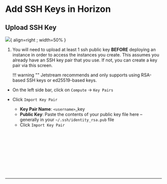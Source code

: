 # Add SSH Keys in Horizon

## Upload SSH Key

![](/images/horizon_keypair.webp){ align=right ; width=50% }

1. You will need to upload at least 1 ssh public key **BEFORE** deploying an instance in order to access the instances you create. This assumes you already have an SSH key pair that you use. If not, you can create a key pair via this screen.

    !!! warning ""
        Jetstream recommends and only supports using RSA-based SSH keys or ed25519-based keys.

* On the left side bar, click on `Compute` →  `Key Pairs`
* Click `Import Key Pair`

    * **Key Pair Name**: `<username>`_key
    * **Public Key**: Paste the contents of your public key file here – generally in your `~/.ssh/identity_rsa.pub` file
    * Click `Import Key Pair`

</br></br></br></br></br></br></br></br>

---
